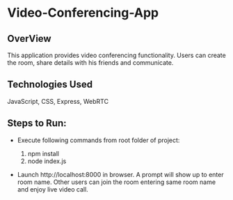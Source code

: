 # Video-Conferencing-App
## OverView
This application provides video conferencing functionality. Users can create the room, share details with his friends and communicate.

## Technologies Used
JavaScript, CSS, Express, WebRTC

## Steps to Run:
* Execute following commands from root folder of project:
  1. npm install
  2. node index.js

* Launch http://localhost:8000 in browser. A prompt will show up to enter room name. Other users can join the room entering same room name and enjoy live video call.


